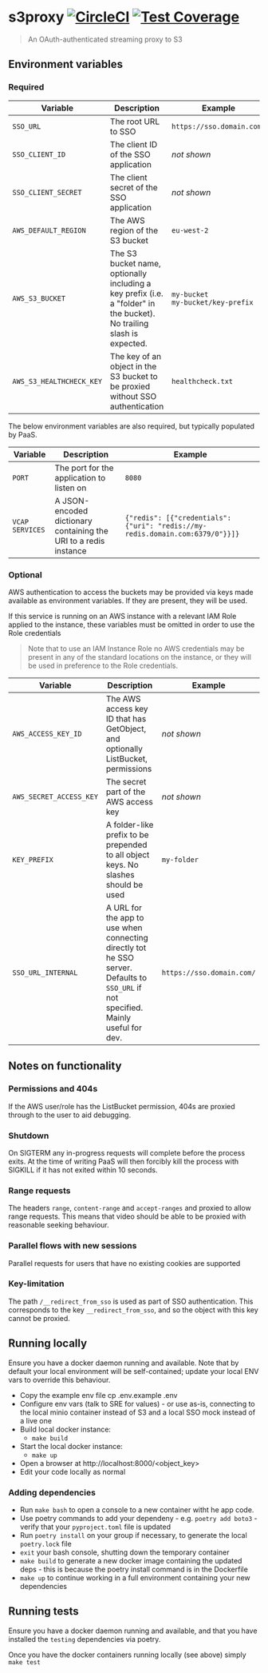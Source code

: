 # s3proxy [![CircleCI](https://circleci.com/gh/uktrade/s3proxy.svg?style=svg)](https://circleci.com/gh/uktrade/s3proxy) [![Test Coverage](https://api.codeclimate.com/v1/badges/80938f6b27356411efd5/test_coverage)](https://codeclimate.com/github/uktrade/s3proxy/test_coverage)

> An OAuth-authenticated streaming proxy to S3


## Environment variables

### Required

| Variable                 | Description                                                                                                           | Example                               |
| ------------------------ | --------------------------------------------------------------------------------------------------------------------- | ------------------------------------- |
| `SSO_URL`                | The root URL to SSO                                                                                                   | `https://sso.domain.com/`             |
| `SSO_CLIENT_ID`          | The client ID of the SSO application                                                                                  | _not shown_                           |
| `SSO_CLIENT_SECRET`      | The client secret of the SSO application                                                                              | _not shown_                           |
| `AWS_DEFAULT_REGION`     | The AWS region of the S3 bucket                                                                                       | `eu-west-2`                           |
| `AWS_S3_BUCKET`          | The S3 bucket name, optionally including a key prefix (i.e. a "folder" in the bucket). No trailing slash is expected. | `my-bucket`<br>`my-bucket/key-prefix` |
| `AWS_S3_HEALTHCHECK_KEY` | The key of an object in the S3 bucket to be proxied without SSO authentication                                        | `healthcheck.txt`                     |

The below environment variables are also required, but typically populated by PaaS.

| Variable        | Description                                                      | Example                                                                       |
| --------------- | ---------------------------------------------------------------- | ----------------------------------------------------------------------------- |
| `PORT`          | The port for the application to listen on                        | `8080`                                                                        |
| `VCAP SERVICES` | A JSON-encoded dictionary containing the URI to a redis instance | `{"redis": [{"credentials": {"uri": "redis://my-redis.domain.com:6379/0"}}]}` |

### Optional

AWS authentication to access the buckets may be provided via keys made available as environment variables. If they are present, they will be used.

If this service is running on an AWS instance with a relevant IAM Role applied to the instance, these variables must be omitted in order to use the Role credentials

> Note that to use an IAM Instance Role no AWS credentials may be present in any of the standard locations on the instance, or they will be used in preference to the Role credentials.

| Variable                | Description                                                                        | Example     |
| ----------------------- | ---------------------------------------------------------------------------------- | ----------- |
| `AWS_ACCESS_KEY_ID`     | The AWS access key ID that has GetObject, and optionally ListBucket, permissions   | _not shown_ |
| `AWS_SECRET_ACCESS_KEY` | The secret part of the AWS access key                                              | _not shown_ |
| `KEY_PREFIX`            | A folder-like prefix to be prepended to all object keys. No slashes should be used | `my-folder` |
| `SSO_URL_INTERNAL`            | A URL for the app to use when connecting directly tot he SSO server. Defaults to `SSO_URL` if not specified. Mainly useful for dev. | `https://sso.domain.com/` |

## Notes on functionality

### Permissions and 404s

If the AWS user/role has the ListBucket permission, 404s are proxied through to the user to aid debugging.

### Shutdown

On SIGTERM any in-progress requests will complete before the process exits. At the time of writing PaaS will then forcibly kill the process with SIGKILL if it has not exited within 10 seconds.

### Range requests

The headers `range`, `content-range` and `accept-ranges` and proxied to allow range requests. This means that video should be able to be proxied with reasonable seeking behaviour.

### Parallel flows with new sessions

Parallel requests for users that have no existing cookies are supported

### Key-limitation

The path `/__redirect_from_sso` is used as part of SSO authentication. This corresponds to the key `__redirect_from_sso`, and so the object with this key cannot be proxied.

## Running locally

Ensure you have a docker daemon running and available. Note that by default your local environment will be self-contained; update your local ENV vars to override this behaviour.

* Copy the example env file cp .env.example .env
* Configure env vars (talk to SRE for values) - or use as-is, connecting to the local minio container instead of S3 and a local SSO mock instead of a live one
* Build local docker instance:
  * `make build`
* Start the local docker instance:
  * `make up`
* Open a browser at http://localhost:8000/<object_key>
* Edit your code locally as normal

### Adding dependencies

* Run `make bash` to open a console to a new container witht he app code.
* Use poetry commands to add your dependeny - e.g. `poetry add boto3` - verify that your `pyproject.toml` file is updated
* Run `poetry install` on your group if necessary, to generate the local `poetry.lock` file
* `exit` your bash console, shutting down the temporary container
* `make build` to generate a new docker image containing the updated deps - this is because the poetry install command is in the Dockerfile
* `make up` to continue working in a full environment containing your new dependencies

## Running tests

Ensure you have a docker daemon running and available, and that you have installed the `testing` dependencies via poetry.

Once you have the docker containers running locally (see above) simply `make test`
